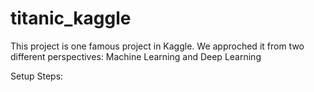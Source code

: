 # titanic_kaggle
This project is one famous project in Kaggle. We approched it from two different perspectives: Machine Learning and Deep Learning

Setup Steps:
